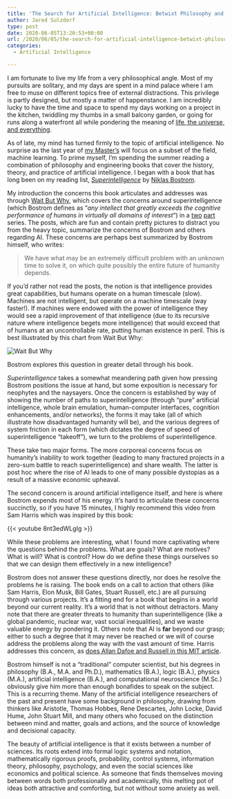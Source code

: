 ```yaml
---
title: 'The Search for Artificial Intelligence: Betwixt Philosophy and Science'
author: Jared Sulzdorf
type: post
date: 2020-06-05T13:20:53+00:00
url: /2020/06/05/the-search-for-artificial-intelligence-betwixt-philosophy-and-computer-science/
categories:
  - Artificial Intelligence

---
```

I am fortunate to live my life from a very philosophical angle. Most of my pursuits are solitary, and my days are spent in a mind palace where I am free to muse on different topics free of external distractions. This privilege is partly designed, but mostly a matter of happenstance. I am incredibly lucky to have the time and space to spend my days working on a project in the kitchen, twiddling my thumbs in a small balcony garden, or going for runs along a waterfront all while pondering the meaning of [life, the universe, and everything][1].

As of late, my mind has turned firmly to the topic of artificial intelligence. No surprise as the last year of [my Master&#8217;s][2] will focus on a subset of the field, machine learning. To prime myself, I&#8217;m spending the summer reading a combination of philosophy and engineering books that cover the history, theory, and practice of artificial intelligence. I began with a book that has long been on my reading list, _[Superintelligence][3]_ by [Niklas Bostrom][4].

<!--more-->

My introduction the concerns this book articulates and addresses was through [Wait But Why][5], which covers the concerns around superintelligence (which Bostrom defines as &#8220;_any intellect that greatly exceeds the cognitive performance of humans in virtually all domains of interest_&#8220;) in a [two][6] [part][7] series. The posts, which are fun and contain pretty pictures to distract you from the heavy topic, summarize the concerns of Bostrom and others regarding AI. These concerns are perhaps best summarized by Bostrom himself, who writes:

> We have what may be an extremely difficult problem with an unknown time to solve it, on which quite possibly the entire future of humanity depends.

If you&#8217;d rather not read the posts, the notion is that intelligence provides great capabilities, but humans operate on a human timescale (slow). Machines are not intelligent, but operate on a machine timescale (way faster!). If machines were endowed with the power of intelligence they would see a rapid improvement of that intelligence (due to its recursive nature where intelligence begets more intelligence) that would exceed that of humans at an uncontrollable rate, putting human existence in peril. This is best illustrated by this chart from Wait But Why:

![Wait But Why](/img/wait-but-why-1024x836.png "Intelligence goes up")

Bostrom explores this question in greater detail through his book.

_Superintelligence_ takes a somewhat meandering path given how pressing Bostrom positions the issue at hand, but some exposition is necessary for neophytes and the naysayers. Once the concern is established by way of showing the number of paths to superintelligence (through &#8220;pure&#8221; artificial intelligence, whole brain emulation, human-computer interfaces, cognition enhancements, and/or networks), the forms it may take (all of which illustrate how disadvantaged humanity will be), and the various degrees of system friction in each form (which dictates the degree of speed of superintelligence &#8220;takeoff&#8221;), we turn to the problems of superintelligence.

These take two major forms. The more corporeal concerns focus on humanity&#8217;s inability to work together (leading to many fractured projects in a zero-sum battle to reach superintelligence) and share wealth. The latter is post hoc where the rise of AI leads to one of many possible dystopias as a result of a massive economic upheaval.

The second concern is around artificial intelligence itself, and here is where Bostrom expends most of his energy. It&#8217;s hard to articulate these concerns succinctly, so if you have 15 minutes, I highly recommend this video from Sam Harris which was inspired by this book:

{{< youtube 8nt3edWLgIg >}}

While these problems are interesting, what I found more captivating where the questions behind the problems. What are goals? What are motives? What is will? What is control? How do we define these things ourselves so that we can design them effectively in a new intelligence?

Bostrom does not answer these questions directly, nor does he resolve the problems he is raising. The book ends on a call to action that others (like Sam Harris, Elon Musk, Bill Gates, Stuart Russell, etc.) are all pursuing through various projects. It&#8217;s a fitting end for a book that begins in a world beyond our current reality. It&#8217;s a world that is not without detractors. Many note that there are greater threats to humanity than superintelligence (like a global pandemic, nuclear war, vast social inequalities), and we waste valuable energy by pondering it. Others note that AI is&nbsp;**far** beyond our grasp; either to such a degree that it may never be reached or we will of course address the problems along the way with the vast amount of time. Harris addresses this concern, as [does Allan Dafoe and Russell in this MIT article][8].

Bostrom himself is not a &#8220;traditional&#8221; computer scientist, but his degrees in philosophy (B.A., M.A. and Ph.D.), mathematics (B.A.), logic (B.A.), physics (M.A.), artificial intelligence (B.A.), and computational neuroscience (M.Sc.) obviously give him more than enough bonafides to speak on the subject. This is a recurring theme. Many of the artificial intelligence researchers of the past and present have some background in philosophy, drawing from thinkers like Aristotle, Thomas Hobbes, Rene Descartes, John Locke, David Hume, John Stuart Mill, and many others who focused on the distinction between mind and matter, goals and actions, and the source of knowledge and decisional capacity.

The beauty of artificial intelligence is that it exists between a number of sciences. Its roots extend into formal logic systems and notation, mathematically rigorous proofs, probability, control systems, information theory, philosophy, psychology, and even the social sciences like economics and political science. As someone that finds themselves moving between words both professionally and academically, this melting pot of ideas both attractive and comforting, but not without some anxiety as well.

 [1]: https://en.wikipedia.org/wiki/Life,_the_Universe_and_Everything
 [2]: https://www.jsulz.com/category/georgia-tech-omscs/
 [3]: https://www.amazon.com/Superintelligence-Dangers-Strategies-Nick-Bostrom/dp/0199678111
 [4]: https://en.wikipedia.org/wiki/Nick_Bostrom
 [5]: https://waitbutwhy.com/
 [6]: https://waitbutwhy.com/2015/01/artificial-intelligence-revolution-1.html
 [7]: https://waitbutwhy.com/2015/01/artificial-intelligence-revolution-2.html
 [8]: https://www.technologyreview.com/2016/11/02/156285/yes-we-are-worried-about-the-existential-risk-of-artificial-intelligence/